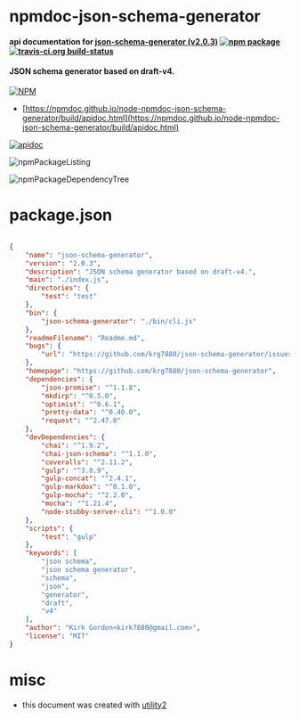 # npmdoc-json-schema-generator

#### api documentation for  [json-schema-generator (v2.0.3)](https://github.com/krg7880/json-schema-generator)  [![npm package](https://img.shields.io/npm/v/npmdoc-json-schema-generator.svg?style=flat-square)](https://www.npmjs.org/package/npmdoc-json-schema-generator) [![travis-ci.org build-status](https://api.travis-ci.org/npmdoc/node-npmdoc-json-schema-generator.svg)](https://travis-ci.org/npmdoc/node-npmdoc-json-schema-generator)

#### JSON schema generator based on draft-v4.

[![NPM](https://nodei.co/npm/json-schema-generator.png?downloads=true&downloadRank=true&stars=true)](https://www.npmjs.com/package/json-schema-generator)

- [https://npmdoc.github.io/node-npmdoc-json-schema-generator/build/apidoc.html](https://npmdoc.github.io/node-npmdoc-json-schema-generator/build/apidoc.html)

[![apidoc](https://npmdoc.github.io/node-npmdoc-json-schema-generator/build/screenCapture.buildCi.browser.%252Ftmp%252Fbuild%252Fapidoc.html.png)](https://npmdoc.github.io/node-npmdoc-json-schema-generator/build/apidoc.html)

![npmPackageListing](https://npmdoc.github.io/node-npmdoc-json-schema-generator/build/screenCapture.npmPackageListing.svg)

![npmPackageDependencyTree](https://npmdoc.github.io/node-npmdoc-json-schema-generator/build/screenCapture.npmPackageDependencyTree.svg)



# package.json

```json

{
    "name": "json-schema-generator",
    "version": "2.0.3",
    "description": "JSON schema generator based on draft-v4.",
    "main": "./index.js",
    "directories": {
        "test": "test"
    },
    "bin": {
        "json-schema-generator": "./bin/cli.js"
    },
    "readmeFilename": "Readme.md",
    "bugs": {
        "url": "https://github.com/krg7880/json-schema-generator/issues"
    },
    "homepage": "https://github.com/krg7880/json-schema-generator",
    "dependencies": {
        "json-promise": "^1.1.8",
        "mkdirp": "^0.5.0",
        "optimist": "^0.6.1",
        "pretty-data": "^0.40.0",
        "request": "^2.47.0"
    },
    "devDependencies": {
        "chai": "^1.9.2",
        "chai-json-schema": "^1.1.0",
        "coveralls": "^2.11.2",
        "gulp": "^3.8.9",
        "gulp-concat": "^2.4.1",
        "gulp-markdox": "^0.1.0",
        "gulp-mocha": "^2.2.0",
        "mocha": "^1.21.4",
        "node-stubby-server-cli": "^1.0.0"
    },
    "scripts": {
        "test": "gulp"
    },
    "keywords": [
        "json schema",
        "json schema generator",
        "schema",
        "json",
        "generator",
        "draft",
        "v4"
    ],
    "author": "Kirk Gordon<kirk7880@gmail.com>",
    "license": "MIT"
}
```



# misc
- this document was created with [utility2](https://github.com/kaizhu256/node-utility2)

